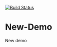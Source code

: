 [![Build Status](https://dev.azure.com/Lateeflamina/GitHub%20Demo/_apis/build/status/LateefLamina.New-Demo?branchName=main)](https://dev.azure.com/Lateeflamina/GitHub%20Demo/_build/latest?definitionId=3&branchName=main)

# New-Demo
New demo
